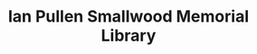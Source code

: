---
layout: repo
title: "Ian Pullen Smallwood Memorial Library"
id: 10065
permalink: repos/10065/
---